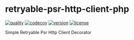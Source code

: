 # retryable-psr-http-client-php

[![quality](https://github.com/mingalevme/retryable-psr-http-client-php/actions/workflows/quality.yml/badge.svg)](https://github.com/mingalevme/retryable-psr-http-client-php/actions)
[![codecov](https://codecov.io/gh/mingalevme/retryable-psr-http-client-php/branch/master/graph/badge.svg?token=JelfrDfOkJ)](https://codecov.io/gh/mingalevme/retryable-psr-http-client-php)
[![version](https://img.shields.io/packagist/v/mingalevme/retryable-psr-http-client)](https://packagist.org/packages/mingalevme/retryable-psr-http-client)
[![license](https://img.shields.io/packagist/l/mingalevme/retryable-psr-http-client)](https://packagist.org/packages/mingalevme/retryable-psr-http-client)

Simple Retryable Psr Http Client Decorator
